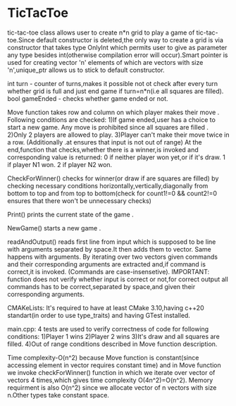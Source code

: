 # TicTacToe
tic-tac-toe class allows user to create n*n grid to play a game of tic-tac-toe.Since default constructor is deleted,the only way to create a grid is via constructor that takes type OnlyInt which permits user to give as parameter any type besides int(otherwise compilation error will occur).Smart pointer is used for creating vector 'n' elements of which are vectors with size 'n',unique_ptr allows us to stick to default constructor. 

int turn - counter of turns,makes it possible not ot check after every turn whether grid is full and just end game if turn=n*n(i.e all squares are filled).
bool gameEnded - checks whether game ended or not.

Move function takes row and column on which player makes their move . Following conditions are checked: 
1)If game ended,user has a choice to start a new game. Any move is prohibited since all squares are filled . 
2)Only 2 players are allowed to play.
3)Player can't make their move twice in a row. 
(Additionally .at ensures that input is not out of range) 
At the end,function that checks,whether there is a winner,is invoked and corresponding value is returned: 
0 if neither player won yet,or if it's draw.
1 if player N1 won.
2 if player N2 won.

CheckForWinner() checks for winner(or draw if are squares are filled) by checking necessary conditions horizontally,vertically,diagonally from bottom to top and from top to bottom(check for count1!=0 && count2!=0 ensures that there won't be unnecessary checks)

Print() prints the current state of the game . 

NewGame() starts a new game . 



readAndOutput() reads first line from input which is supposed to be line with arguments separated by space.It then adds them to vector.
Same happens with arguments.
By iterating over two vectors given commands and their corresponding arguments are extracted and,if command is correct,it is invoked.
(Commands are case-insensetive).
IMPORTANT: function does not verify whether input is correct or not,for correct output all commands has to be correct,separated by space,and given their corresponding arguments. 

CMAKeLists:
It's required to have at least CMake 3.10,having c++20 standart(in order to use type_traits) and having GTest installed.


main.cpp:
4 tests are used to verify correctness of code for following conditions:
1)Player 1 wins
2)Player 2 wins
3)It's draw and all squares are filled.
4)Out of range conditions described in Move function description.


Time complexity-O(n^2) because Move function is constant(since accessing element in vector requires constant time) and in Move function we invoke checkForWinner() function in which we iterate over vector of vectors 4 times,which gives time complexity O(4n^2)=O(n^2).
Memory requirment is also O(n^2) since we allocate vector of n vectors with size n.Other types take constant space.
